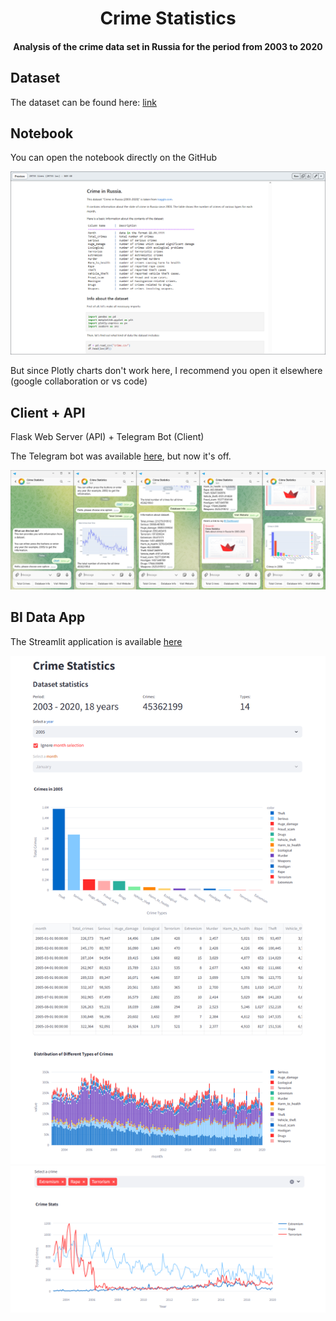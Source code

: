 <h1 align="center">Crime Statistics</h1>
<h4 align="center">Analysis of the crime data set in Russia for the period from 2003 to 2020</h4>

## Dataset
The dataset can be found here: [link](https://www.kaggle.com/datasets/tsarkov90/crime-in-russia-20032020)

## Notebook
You can open the notebook directly on the GitHub

![alt text](data/screenshots/screenshot4.png)

But since Plotly charts don't work here, I recommend you open it elsewhere (google collaboration or vs code)

## Client + API
Flask Web Server (API) + Telegram Bot (Client)

The Telegram bot was available [here](https://t.me/crime_stats_bot), but now it's off.

![alt text](data/screenshots/screenshot0.png)

## BI Data App
The Streamlit application is available [here](https://crime-stats.streamlit.app/)

![alt text](data/screenshots/screenshot1.png)
![alt text](data/screenshots/screenshot2.png)

